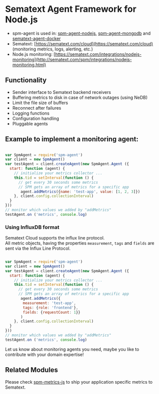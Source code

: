 # Sematext Agent Framework for Node.js
- spm-agent is used in: [spm-agent-nodejs](https://github.com/sematext/spm-agent-nodejs), [spm-agent-mongodb](https://github.com/sematext/spm-agent-mongodb) and [sematext-agent-docker](https://github.com/sematext/sematext-agent-docker) 
- Sematext: [https://sematext.com/cloud](https://sematext.com/cloud) (monitoring metrics, logs, alerting, etc.)
- Node.js monitoring: [https://sematext.com/integrations/nodejs-monitoring](http://sematext.com/spm/integrations/nodejs-monitoring.html)

## Functionality
- Sender interface to Sematext backend receivers
- Buffering metrics to disk in case of network outages (using NeDB)
- Limit the file size of buffers 
- Reconnect after failures
- Logging functions 
- Configuration handling 
- Pluggable agents

## Example to implement a monitoring agent:

```js

var SpmAgent = require('spm-agent')
var client = new SpmAgent()
var testAgent = client.createAgent(new SpmAgent.Agent ({
  start: function (agent) {
    // initialize your metrics collector ...
    this.tid = setInterval(function () {
      // get every 30 seconds some metrics 
      // SPM gets an array of metrics for a specific app
       agent.addMetrics({name: 'test-app', value: [1, 2, 3]})
    }, client.config.collectionInterval)
  }
}))
// monitor which values we added by "addMetrics"
testAgent.on ('metrics', console.log)
```

### Using InfluxDB format 

Sematext Cloud supports the influx line protocol.  
All metric objects, having the properties `measurement`, `tags` and `fields` are sent via the Influx Line Protocol. 

```js

var SpmAgent = require('spm-agent')
var client = new SpmAgent()
var testAgent = client.createAgent(new SpmAgent.Agent ({
  start: function (agent) {
    // initialize your metrics collector ...
    this.tid = setInterval(function () {
      // get every 30 seconds some metrics 
      // SPM gets an array of metrics for a specific app
       agent.addMetrics({
       	measurement: 'test-app', 
       	tags: {role: 'frontend'}, 
       	fields: {requestCount: 1}}
       )
    }, client.config.collectionInterval)
  }
}))
// monitor which values we added by "addMetrics"
testAgent.on ('metrics', console.log)
```

Let us know about monitoring agents you need, maybe you like to contribute with your domain expertise!

## Related Modules
Please check [spm-metrics-js](https://github.com/sematext/spm-metrics-js) to ship your application specific metrics to Sematext. 
